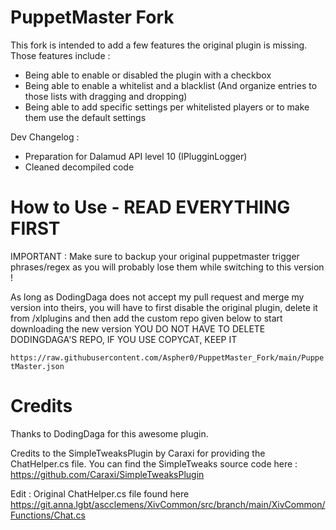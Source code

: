 # PuppetMaster Fork

This fork is intended to add a few features the original plugin is missing.
Those features include :
- Being able to enable or disabled the plugin with a checkbox
- Being able to enable a whitelist and a blacklist (And organize entries to those lists with dragging and dropping)
- Being able to add specific settings per whitelisted players or to make them use the default settings

Dev Changelog :
- Preparation for Dalamud API level 10 (IPlugginLogger)
- Cleaned decompiled code

# How to Use - READ EVERYTHING FIRST

IMPORTANT : Make sure to backup your original puppetmaster trigger phrases/regex as you will probably lose them while switching to this version !

As long as DodingDaga does not accept my pull request and merge my version into theirs, you will have to first disable the original plugin, delete it from /xlplugins and then add the custom repo given below to start downloading the new version 
YOU DO NOT HAVE TO DELETE DODINGDAGA'S REPO, IF YOU USE COPYCAT, KEEP IT

`https://raw.githubusercontent.com/Aspher0/PuppetMaster_Fork/main/PuppetMaster.json`

# Credits

Thanks to DodingDaga for this awesome plugin.

Credits to the SimpleTweaksPlugin by Caraxi for providing the ChatHelper.cs file.
You can find the SimpleTweaks source code here : https://github.com/Caraxi/SimpleTweaksPlugin

Edit : Original ChatHelper.cs file found here
https://git.anna.lgbt/ascclemens/XivCommon/src/branch/main/XivCommon/Functions/Chat.cs

